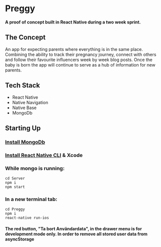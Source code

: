 # Preggy

**A proof of concept built in React Native during a two week sprint.**

## The Concept
An app for expecting parents where everything is in the same place.
Combining the ability to track their pregnancy journey, connect with others and follow their favourite influencers week by week blog posts. 
Once the baby is born the app will continue to serve as a hub of information for new parents.

## Tech Stack
* React Native
* Native Navigation
* Native Base
* MongoDb

## Starting Up

### [Install MongoDb](https://treehouse.github.io/installation-guides/mac/mongo-mac.html "Install MongoDb")
### [Install React Native CLI](https://facebook.github.io/react-native/docs/getting-started "Install React-Native") & Xcode

### While mongo is running:
~~~~
cd Server
npm i
npm start
~~~~

### In a new terminal tab: 
~~~~
cd Preggy
npm i
react-native run-ios
~~~~

#### The red button, "Ta bort Användardata", in the drawer menu is for development mode only. In order to remove all stored user data from asyncStorage
